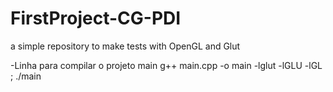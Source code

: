 # FirstProject-CG-PDI
a simple repository to make tests with OpenGL and Glut

-Linha para compilar o projeto main
    g++ main.cpp -o main -lglut -lGLU -lGL ; ./main
